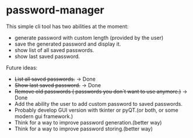 # password-manager

This simple cli tool has two abilities at the moment:
- generate password with custom length (provided by the user)
- save the generated password and display it.
- show list of all saved passwords.
- show last saved password.

Future ideas:
- ~~List all saved passwords.~~ -> Done
- ~~Show last saved password.~~ -> Done
- ~~Remove old passwords ( passwords you don`t want to use anymore.)~~ -> Done
- Add the ability the user to add custom password to saved passwords.
- Probably develop GUI version with tkinter or pyQT.(or both, or some modern gui framework.)
- Think for a way to improve password generation.(better way)
- Think for a way to improve password storing.(better way)